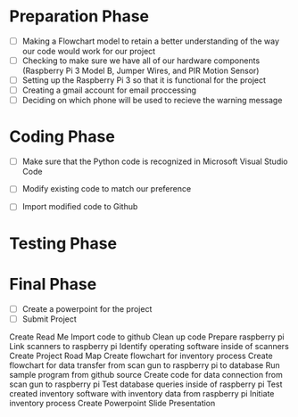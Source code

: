 
# Preparation Phase
- [ ] Making a Flowchart model to retain a better understanding of the way our code would work for our project
- [ ] Checking to make sure we have all of our hardware components (Raspberry Pi 3 Model B, Jumper Wires, and PIR Motion Sensor)
- [ ] Setting up the Raspberry Pi 3 so that it is functional for the project
- [ ] Creating a gmail account for email proccessing
- [ ] Deciding on which phone will be used to recieve the warning message

# Coding Phase   
- [ ] Make sure that the Python code is recognized in Microsoft Visual Studio Code
- [ ] Modify existing code to match our preference 
- [ ] Import modified code to Github


# Testing Phase

# Final Phase
- [ ] Create a powerpoint for the project
- [ ] Submit Project

Create Read Me
Import code to github
Clean up code
Prepare raspberry pi
Link scanners to raspberry pi
Identify operating software inside of scanners
Create Project Road Map
Create flowchart for inventory process
Create flowchart for data transfer from scan gun to raspberry pi to database
Run sample program from github source
Create code for data connection from scan gun to raspberry pi
Test database queries inside of raspberry pi
Test created inventory software with inventory data from raspberry pi
Initiate inventory process
Create Powerpoint Slide
Presentation

